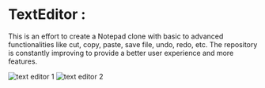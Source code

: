 # TextEditor :

This is an effort to create a Notepad clone with basic to advanced functionalities like cut, copy, paste, save file, undo, redo, etc. 
The repository is constantly improving to provide a better user experience and more features.

![text editor 1](https://user-images.githubusercontent.com/85383289/235286618-1d98d237-7ee6-4fc6-beee-29fc287848ef.jpeg)
![text editor 2](https://user-images.githubusercontent.com/85383289/235286622-b1266c26-8cba-4976-b014-b2b1423683c8.jpeg)
